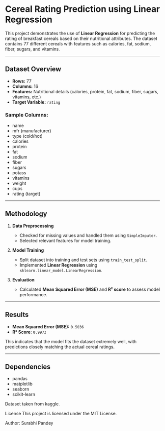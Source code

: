 # Cereal Rating Prediction using Linear Regression

This project demonstrates the use of **Linear Regression** for predicting the rating of breakfast cereals based on their nutritional attributes. The dataset contains 77 different cereals with features such as calories, fat, sodium, fiber, sugars, and vitamins.

---

## Dataset Overview

- **Rows:** 77  
- **Columns:** 16  
- **Features:** Nutritional details (calories, protein, fat, sodium, fiber, sugars, vitamins, etc.)  
- **Target Variable:** `rating`

### Sample Columns:
- name  
- mfr (manufacturer)  
- type (cold/hot)  
- calories  
- protein  
- fat  
- sodium  
- fiber  
- sugars  
- potass  
- vitamins  
- weight  
- cups  
- rating (target)

---

## Methodology

1. **Data Preprocessing**  
   - Checked for missing values and handled them using `SimpleImputer`.  
   - Selected relevant features for model training.  

2. **Model Training**  
   - Split dataset into training and test sets using `train_test_split`.  
   - Implemented **Linear Regression** using `sklearn.linear_model.LinearRegression`.  

3. **Evaluation**  
   - Calculated **Mean Squared Error (MSE)** and **R² score** to assess model performance.

---

## Results

- **Mean Squared Error (MSE):** `0.5036`  
- **R² Score:** `0.9973`  

This indicates that the model fits the dataset extremely well, with predictions closely matching the actual cereal ratings.

---

## Dependencies

- pandas  
- matplotlib  
- seaborn  
- scikit-learn

Dataset taken from kaggle.

License
This project is licensed under the MIT License.

Author: Surabhi Pandey
